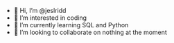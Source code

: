 - 👋 Hi, I’m @jeslridd
- 👀 I’m interested in coding
- 🌱 I’m currently learning SQL and Python
- 💞️ I’m looking to collaborate on nothing at the moment 

<!---
jeslridd/jeslridd is a ✨ special ✨ repository because its `README.md` (this file) appears on your GitHub profile.
You can click the Preview link to take a look at your changes.
--->
